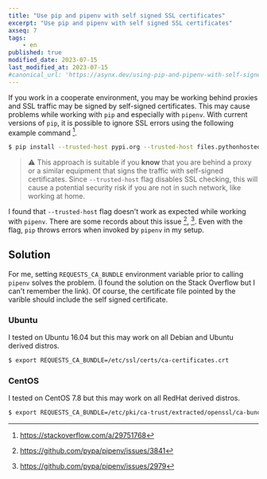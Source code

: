 ```yaml
---
title: "Use pip and pipenv with self signed SSL certificates"
excerpt: "Use pip and pipenv with self signed SSL certificates"
axseq: 7
tags:
    - en
published: true
modified_date: 2023-07-15
last_modified_at: 2023-07-15
#canonical_url: 'https://asynx.dev/using-pip-and-pipenv-with-self-signed-certificates'
---
```


If you work in a cooperate environment, you may be working behind proxies and
SSL traffic may be signed by self-signed certificates. This may cause problems
while working with `pip` and especially with `pipenv`. With current versions
of `pip`, it is possible to ignore SSL errors using the following
example command [^1f].

```bash
$ pip install --trusted-host pypi.org --trusted-host files.pythonhosted.org <package_name>
```

> ⚠️ This approach is suitable if you **know** that you are behind a proxy or
> a similar equipment that signs the traffic with self-signed certificates.
> Since `--trusted-host` flag disables SSL checking, this will cause a
> potential security risk if you are not in such network, like working at
> home.

I found that `--trusted-host` flag doesn't work as expected while working with
`pipenv`. There are some records about this issue [^2f], [^3f]. Even with the
flag, `pip` throws errors when invoked by `pipenv` in my setup.

## Solution

For me, setting `REQUESTS_CA_BUNDLE` environment variable prior to calling
`pipenv` solves the problem. (I found the solution on the Stack Overflow but I
can't remember the link). Of course, the certificate file pointed by the
varible should include the self signed certificate.

### Ubuntu

I tested on Ubuntu 16.04 but this may work on all Debian and Ubuntu derived
distros.

```bash
$ export REQUESTS_CA_BUNDLE=/etc/ssl/certs/ca-certificates.crt
```

### CentOS

I tested on CentOS 7.8 but this may work on all RedHat derived distros.

```bash
$ export REQUESTS_CA_BUNDLE=/etc/pki/ca-trust/extracted/openssl/ca-bundle.trust.crt
```

[^1f]: <https://stackoverflow.com/a/29751768>
[^2f]: <https://github.com/pypa/pipenv/issues/3841>
[^3f]: <https://github.com/pypa/pipenv/issues/2979>
